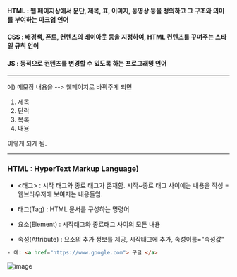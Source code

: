 
#### HTML : 웹 페이지상에서 문단, 제목, 표, 이미지, 동영상 등을 정의하고 그 구조와 의미를 부여하는 마크업 언어
#### CSS : 배경색, 폰트, 컨텐츠의 레이아웃 등을 지정하여, HTML 컨텐츠를 꾸며주는 스타일 규칙 언어
#### JS : 동적으로 컨텐츠를 변경할 수 있도록 하는 프로그래밍 언어
--------------------------------------------------------------

예) 메모장 내용을 --> 웹페이지로 바꿔주게 되면

1. 제목
2. 단락
3. 목록
4. 내용 

이렇게 되게 됨.

------------------------------------------------------------
### HTML : HyperText Markup Language)
- <태그> : 시작 태그와 종료 태그가 존재함. 시작~종료 태그 사이에는 내용을 작성 = 웹브라우저에 보여지는 내용들임.

- 태그(Tag) : HTML 문서를 구성하는 명령어
- 요소(Element) : 시작태그와 종료태그 사이의 모든 내용
- 속성(Attribute) : 요소의 추가 정보를 제공, 시작태그에 추가, 속성이름="속성값"
~~~HTML
- 예: <a href="https://www.google.com"> 구글 </a>
~~~
![image](https://user-images.githubusercontent.com/48751536/136206065-b4d2f496-656b-48e0-bed6-fbc3e7b69acc.png)
